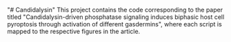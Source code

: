 "# Candidalysin" 
This project contains the code corresponding to the paper titled ​​"Candidalysin-driven phosphatase signaling induces biphasic host cell pyroptosis through activation of different gasdermins"​​, where each script is mapped to the respective figures in the article.
